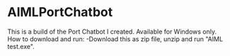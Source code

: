 # AIMLPortChatbot
 
This is a build of the Port Chatbot I created.
Available for Windows only.
How to download and run:
-Download this as zip file, unzip and run "AIML test.exe".
